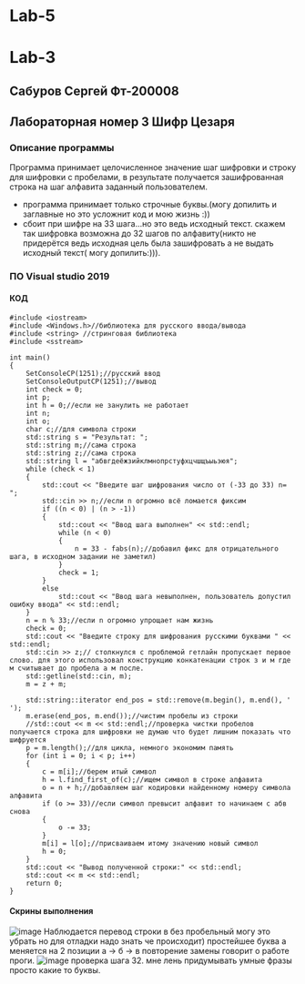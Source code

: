 # Lab-5
# Lab-3
## Сабуров Сергей Фт-200008
## Лабораторная номер 3 Шифр Цезаря
### Описание программы
Программа принимает целочисленное значение шаг шифровки и строку для шифровки с пробелами, в результате получается зашифрованная строка на шаг алфавита заданный пользователем.
* программа принимает только строчные буквы.(могу допилить и заглавные но это усложнит код и мою жизнь :))
* сбоит при шифре на 33 шага...но это ведь исходный текст. скажем так шифровка возможна до 32 шагов по алфавиту(никто не придерётся ведь исходная цель была зашифровать а не выдать исходный текст( могу допилить:))).
### ПО Visual studio 2019
#### КОД
```
#include <iostream>
#include <Windows.h>//библиотека для русского ввода/вывода
#include <string> //стринговая библиотека
#include <sstream>

int main()
{
    SetConsoleCP(1251);//русский ввод
    SetConsoleOutputCP(1251);//вывод
    int check = 0;
    int p;
    int h = 0;//если не занулить не работает
    int n;
    int o;
    char c;//для символа строки
    std::string s = "Результат: ";
    std::string m;//сама строка
    std::string z;//сама строка
    std::string l = "абвгдеёжзийклмнопрстуфхцчшщъыьэюя";
    while (check < 1)
    {
        std::cout << "Введите шаг шифрования число от (-33 до 33) n= ";
        std::cin >> n;//если n огромно всё ломается фиксим
        if ((n < 0) | (n > -1))
        {
            std::cout << "Ввод шага выполнен" << std::endl;
            while (n < 0)
            {
                n = 33 - fabs(n);//добавил фикс для отрицательного шага, в исходном задании не заметил)
            }
            check = 1;
        }
        else
            std::cout << "Ввод шага невыполнен, пользователь допустил ошибку ввода" << std::endl;
    }
    n = n % 33;//если n огромно упрощает нам жизнь
    check = 0;
    std::cout << "Введите строку для шифрования русскими буквами " << std::endl;
    std::cin >> z;// столкнулся с проблемой гетлайн пропускает первое слово. для этого использовал конструкцию конкатенации строк з и м где м считывает до пробела а м после.
    std::getline(std::cin, m);
    m = z + m;

    std::string::iterator end_pos = std::remove(m.begin(), m.end(), ' ');
    m.erase(end_pos, m.end());//чистим пробелы из строки
    //std::cout << m << std::endl;//проверка чистки пробелов получается строка для шифровки не думаю что будет лишним показать что шифруется
    p = m.length();//для цикла, немного экономим память
    for (int i = 0; i < p; i++)
    {
        c = m[i];//берем итый символ
        h = l.find_first_of(c);//ищем символ в строке алфавита
        o = n + h;//добавляем шаг кодировки найденному номеру символа алфавита
        if (o >= 33)//если символ превысит алфавит то начинаем с абв снова
        {
            o -= 33;
        }
        m[i] = l[o];//присваиваем итому значению новый символ
        h = 0;
    }
    std::cout << "Вывод полученной строки:" << std::endl;
    std::cout << m << std::endl;
    return 0;
}

```
#### Скрины выполнения 
![image](https://user-images.githubusercontent.com/90544365/135290304-f1abb49c-4f23-4c4f-9d59-3922ee023bb8.png)
Наблюдается перевод строки в без пробельный могу это убрать но для отладки надо знать че происходит)
простейшее буква а меняется на 2 позиции а -> б -> в повторение замены говорит о работе проги.
![image](https://user-images.githubusercontent.com/90544365/135291712-83027b00-d506-401e-adf6-ac06026ec2de.png)
проверка шага 32. мне лень придумывать умные фразы просто какие то буквы.
